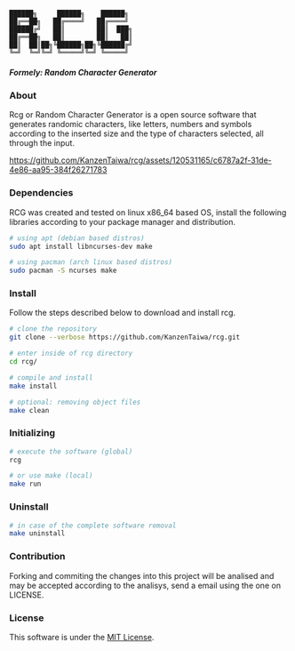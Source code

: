 ```
██████╗     ██████╗    ██████╗
██╔══██╗   ██╔════╝   ██╔════╝
██████╔╝   ██║        ██║  ███╗
██╔══██╗   ██║        ██║   ██║
██║  ██║██╗╚██████╗██╗╚██████╔╝
╚═╝  ╚═╝╚═╝ ╚═════╝╚═╝ ╚═════╝
```

##### Formely: _Random Character Generator_

### About
Rcg or Random Character Generator is a open source software that generates randomic characters, like letters, numbers and symbols according to the
inserted size and the type of characters selected, all through the input.

https://github.com/KanzenTaiwa/rcg/assets/120531165/c6787a2f-31de-4e86-aa95-384f26271783

### Dependencies
RCG was created and tested on linux x86_64 based OS, install the following libraries according to your package manager and distribution.
```sh
# using apt (debian based distros)
sudo apt install libncurses-dev make
```

```sh
# using pacman (arch linux based distros)
sudo pacman -S ncurses make
```

### Install
Follow the steps described below to download and install rcg.
```sh
# clone the repository
git clone --verbose https://github.com/KanzenTaiwa/rcg.git

# enter inside of rcg directory
cd rcg/

# compile and install
make install

# optional: removing object files
make clean
```

### Initializing
```sh
# execute the software (global)
rcg

# or use make (local)
make run
```

### Uninstall
```sh
# in case of the complete software removal 
make uninstall
```

### Contribution
Forking and commiting the changes into this project will be analised and may be accepted according to the analisys, send a email using the one on LICENSE.

### License
This software is under the [MIT License](./LICENSE).

